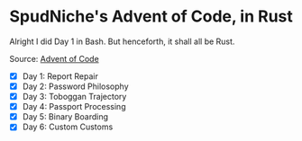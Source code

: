 # SpudNiche's Advent of Code, in Rust

Alright I did Day 1 in Bash. But henceforth, it shall all be Rust.

Source: [Advent of Code](https://adventofcode.com/2020)

- [x] Day 1: Report Repair 
- [x] Day 2: Password Philosophy
- [x] Day 3: Toboggan Trajectory
- [x] Day 4: Passport Processing
- [x] Day 5: Binary Boarding
- [x] Day 6: Custom Customs
